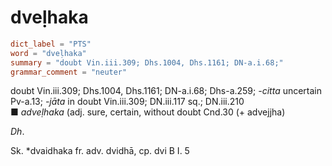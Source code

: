 # dveḷhaka

``` toml
dict_label = "PTS"
word = "dveḷhaka"
summary = "doubt Vin.iii.309; Dhs.1004, Dhs.1161; DN-a.i.68;"
grammar_comment = "neuter"
```

doubt Vin.iii.309; Dhs.1004, Dhs.1161; DN\-a.i.68; Dhs\-a.259; *\-citta* uncertain Pv\-a.13; *\-jāta* in doubt Vin.iii.309; DN.iii.117 sq.; DN.iii.210  
■ *adveḷhaka* (adj. sure, certain, without doubt Cnd.30 (\+ advejjha)

*Dh*.

Sk. \*dvaidhaka fr. adv. dvidhā, cp. dvi B I. 5

